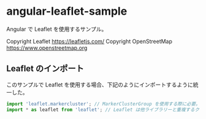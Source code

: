 # angular-leaflet-sample

Angular で Leaflet を使用するサンプル。

Copyright Leaflet <https://leafletjs.com/>
Copyright OpenStreetMap <https://www.openstreetmap.org>

## Leaflet のインポート

このサンプルで Leaflet を使用する場合、下記のようにインポートするように統一した。

```typescript
import 'leaflet.markercluster'; // MarkerClusterGroup を使用する際に必要。
import * as leaflet from 'leaflet'; // Leaflet は他ライブラリーと重複するクラス名が存在するため、別名でインポートする。
```
